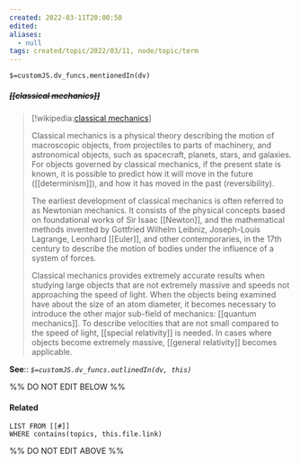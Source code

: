 ```yaml
---
created: 2022-03-11T20:00:50 
edited: 
aliases:
  - null
tags: created/topic/2022/03/11, node/topic/term
---
```

`$=customJS.dv_funcs.mentionedIn(dv)`

##### <s class="topic-title">[[classical mechanics]]</s>

> [!wikipedia:[classical mechanics](https://en.wikipedia.org/wiki/Classical%20mechanics)]
> 
> Classical mechanics is a physical theory describing the motion of macroscopic objects, from projectiles to parts of machinery, and astronomical objects, such as spacecraft, planets, stars, and galaxies. For objects governed by classical mechanics, if the present state is known, it is possible to predict how it will move in the future ([[determinism]]), and how it has moved in the past (reversibility).
> 
> The earliest development of classical mechanics is often referred to as Newtonian mechanics. It consists of the physical concepts based on foundational works of Sir Isaac [[Newton]], and the mathematical methods invented by Gottfried Wilhelm Leibniz, Joseph-Louis Lagrange, Leonhard [[Euler]], and other contemporaries, in the 17th century to describe the motion of bodies under the influence of a system of forces. 
> 
> Classical mechanics provides extremely accurate results when studying large objects that are not extremely massive and speeds not approaching the speed of light. When the objects being examined have about the size of an atom diameter, it becomes necessary to introduce the other major sub-field of mechanics: [[quantum mechanics]]. To describe velocities that are not small compared to the speed of light, [[special relativity]] is needed. In cases where objects become extremely massive, [[general relativity]] becomes applicable. 
>


**See**::
*`$=customJS.dv_funcs.outlinedIn(dv, this)`*

%% DO NOT EDIT BELOW %%

#### Related 

```dataview
LIST FROM [[#]]
WHERE contains(topics, this.file.link)
```
%% DO NOT EDIT ABOVE %%

